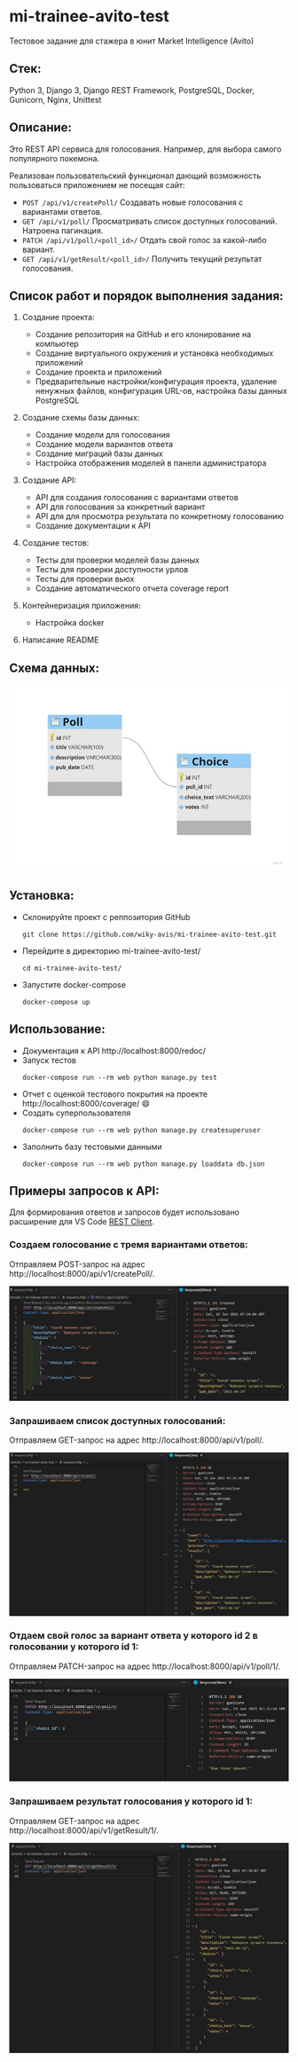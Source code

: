 # mi-trainee-avito-test
Тестовое задание для стажера в юнит Market Intelligence (Avito)

## Стек: 
Python 3, Django 3, Django REST Framework, PostgreSQL, Docker, Gunicorn, Nginx, Unittest

## Описание:
Это REST API сервиса для голосования. Например, для выбора самого популярного покемона.

Реализован пользовательский функционал дающий возможность пользоваться приложением не посещая сайт:
*	`POST /api/v1/createPoll/` Создавать новые голосования с вариантами ответов.
*	`GET /api/v1/poll/` Просматривать список доступных голосований. Натроена пагинация.
*	`PATCH /api/v1/poll/<poll_id>/` Отдать свой голос за какой-либо вариант.
*	`GET /api/v1/getResult/<poll_id>/` Получить текущий результат голосования.

## Список работ и порядок выполнения задания:
1. Создание проекта:

    - Создание репозитория на GitHub и его клонирование на компьютер
    - Создание виртуального окружения и установка необходимых приложений
    - Создание проекта и приложений
    - Предварительные настройки/конфигурация проекта, удаление ненужных файлов, конфигурация URL-ов, настройка базы данных PostgreSQL
 
 2. Создание схемы базы данных:
    
    - Создание модели для голосования
    - Создание модели вариантов ответа
    - Создание миграций базы данных
    - Настройка отображения моделей в панели администратора

3. Создание API:
    
    - API для создания голосования с вариантами ответов
    - API для голосования за конкретный вариант
    - API для для просмотра результата по конкретному голосованию
    - Создание документации к API
 
 3. Создание тестов:
    
    - Тесты для проверки моделей базы данных
    - Тесты для проверки доступности урлов
    - Тесты для проверки вьюх
    - Создание автоматического отчета coverage report

 4. Контейнеризация приложения:
    
    - Настройка docker

5. Написание README

## Схема данных:

![GitHub Logo](/images_for_git/schema.jpg)

## Установка:
- Склонируйте проект с реппозитория GitHub
    ```
    git clone https://github.com/wiky-avis/mi-trainee-avito-test.git
    ```
- Перейдите в директорию mi-trainee-avito-test/
    ```
    cd mi-trainee-avito-test/
    ```
- Запустите docker-compose
    ```
    docker-compose up
    ```

## Использование:
- Документация к API http://localhost:8000/redoc/ 
- Запуск тестов
    ```
    docker-compose run --rm web python manage.py test
    ```
- Отчет с оценкой тестового покрытия на проекте http://localhost:8000/coverage/ :smile:
- Создать суперпользователя
    ```
    docker-compose run --rm web python manage.py createsuperuser
    ```
- Заполнить базу тестовыми данными
    ```
    docker-compose run --rm web python manage.py loaddata db.json
    ```
    
## Примеры запросов к API:
Для формирования ответов и запросов будет использовано расширение для VS Code [REST Client](https://marketplace.visualstudio.com/items?itemName=humao.rest-client).

### Создаем голосование с тремя вариантами ответов:
Отправляем POST-запрос на адрес http://localhost:8000/api/v1/createPoll/.

![GitHub Logo](/images_for_git/create_poll.jpg)

### Запрашиваем список доступных голосований:
Отправляем GET-запрос на адрес http://localhost:8000/api/v1/poll/.

![GitHub Logo](/images_for_git/polls_all.jpg)

### Отдаем свой голос за вариант ответа у которого id 2 в голосовании у которого id 1:
Отправляем PATCH-запрос на адрес http://localhost:8000/api/v1/poll/1/.

![GitHub Logo](/images_for_git/vote.jpg)

### Запрашиваем результат голосования у которого id 1:
Отправляем GET-запрос на адрес http://localhost:8000/api/v1/getResult/1/.

![GitHub Logo](/images_for_git/get_result.jpg)
